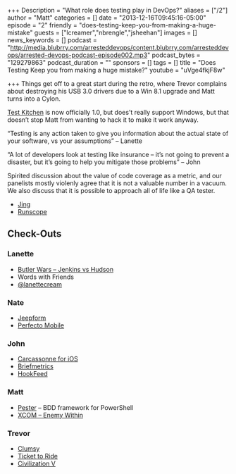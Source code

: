 +++
Description = "What role does testing play in DevOps?"
aliases = ["/2"]
author = "Matt"
categories = []
date = "2013-12-16T09:45:16-05:00"
episode = "2"
friendly = "does-testing-keep-you-from-making-a-huge-mistake"
guests = ["lcreamer","nbrengle","jsheehan"]
images = []
news_keywords = []
podcast = "http://media.blubrry.com/arresteddevops/content.blubrry.com/arresteddevops/arrested-devops-podcast-episode002.mp3"
podcast_bytes = "129279863"
podcast_duration = ""
sponsors = []
tags = []
title = "Does Testing Keep you from making a huge mistake?"
youtube = "uVge4fkjF8w"

+++
Things get off to a great start during the retro, where Trevor complains about destroying his USB 3.0 drivers due to a Win 8.1 upgrade and Matt turns into a Cylon.

<a href="http://kitchen.ci/">Test Kitchen</a> is now officially 1.0, but does’t really support Windows, but that doesn’t stop Matt from wanting to hack it to make it work anyway.

“Testing is any action taken to give you information about the actual state of your software, vs your assumptions” – Lanette

“A lot of developers look at testing like insurance – it’s not going to prevent a disaster, but it’s going to help you mitigate those problems” – John

Spirited discussion about the value of code coverage as a metric, and our panelists mostly violenly agree that it is not a valuable number in a vacuum. We also discuss that it is possible to approach all of life like a QA tester.
<ul>
	<li><a href="http://www.techsmith.com/jing.html">Jing</a></li>
	<li><a href="http://www.runscope.com/">Runscope</a></li>
</ul>
<h2>Check-Outs</h2>
<h3>Lanette</h3>
<ul>
	<li><a href="http://blog.siliconpublishing.com/2013/12/what-is-jenkinshudson/" target="_new">Butler Wars – Jenkins vs Hudson</a></li>
	<li>Words with Friends</li>
	<li><a href="http://twitter.com/lanettecream">@lanettecream</a></li>
</ul>
<h3>Nate</h3>
<ul>
	<li><a href="http://jeepen.org/dict/">Jeepform</a></li>
	<li><a href="http://www.perfectomobile.com/">Perfecto Mobile</a></li>
</ul>
<h3>John</h3>
<ul>
	<li><a href="http://carcassonneapp.com/">Carcassonne for iOS</a></li>
	<li><a href="http://www.briefmetrics.com/">Briefmetrics</a></li>
	<li><a href="http://hookfeed.com/">HookFeed</a></li>
</ul>
<h3>Matt</h3>
<ul>
	<li><a href="http://github.com/pester/Pester">Pester</a> – BDD framework for PowerShell</li>
	<li><a href="http://www.xcom.com/enemyunknown/">XCOM – Enemy Within</a></li>
</ul>
<h3>Trevor</h3>
<ul>
	<li><a href="http://jagt.github.io/clumsy/">Clumsy</a></li>
	<li><a href="http://www.daysofwonder.com/tickettoride/en/">Ticket to Ride</a></li>
	<li><a href="http://www.civilization5.com/">Civilization V</a></li>
</ul>
